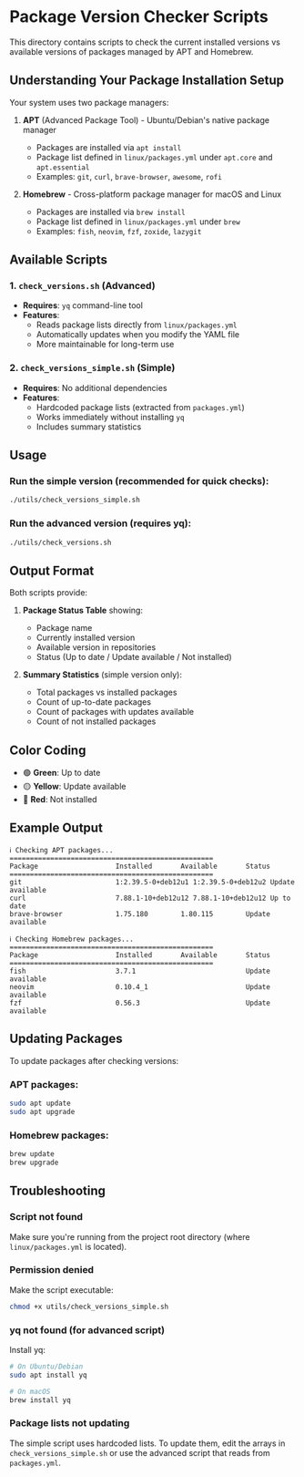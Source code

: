 # Package Version Checker Scripts

This directory contains scripts to check the current installed versions vs available versions of packages managed by APT and Homebrew.

## Understanding Your Package Installation Setup

Your system uses two package managers:

1. **APT** (Advanced Package Tool) - Ubuntu/Debian's native package manager
   - Packages are installed via `apt install`
   - Package list defined in `linux/packages.yml` under `apt.core` and `apt.essential`
   - Examples: `git`, `curl`, `brave-browser`, `awesome`, `rofi`

2. **Homebrew** - Cross-platform package manager for macOS and Linux
   - Packages are installed via `brew install`
   - Package list defined in `linux/packages.yml` under `brew`
   - Examples: `fish`, `neovim`, `fzf`, `zoxide`, `lazygit`

## Available Scripts

### 1. `check_versions.sh` (Advanced)
- **Requires**: `yq` command-line tool
- **Features**: 
  - Reads package lists directly from `linux/packages.yml`
  - Automatically updates when you modify the YAML file
  - More maintainable for long-term use

### 2. `check_versions_simple.sh` (Simple)
- **Requires**: No additional dependencies
- **Features**:
  - Hardcoded package lists (extracted from `packages.yml`)
  - Works immediately without installing `yq`
  - Includes summary statistics

## Usage

### Run the simple version (recommended for quick checks):
```bash
./utils/check_versions_simple.sh
```

### Run the advanced version (requires yq):
```bash
./utils/check_versions.sh
```

## Output Format

Both scripts provide:

1. **Package Status Table** showing:
   - Package name
   - Currently installed version
   - Available version in repositories
   - Status (Up to date / Update available / Not installed)

2. **Summary Statistics** (simple version only):
   - Total packages vs installed packages
   - Count of up-to-date packages
   - Count of packages with updates available
   - Count of not installed packages

## Color Coding

- 🟢 **Green**: Up to date
- 🟡 **Yellow**: Update available
- 🔴 **Red**: Not installed

## Example Output

```
ℹ Checking APT packages...
==================================================
Package                   Installed       Available       Status    
==================================================
git                       1:2.39.5-0+deb12u1 1:2.39.5-0+deb12u2 Update available
curl                      7.88.1-10+deb12u12 7.88.1-10+deb12u12 Up to date
brave-browser             1.75.180        1.80.115        Update available

ℹ Checking Homebrew packages...
==================================================
Package                   Installed       Available       Status    
==================================================
fish                      3.7.1                           Update available
neovim                    0.10.4_1                        Update available
fzf                       0.56.3                          Update available
```

## Updating Packages

To update packages after checking versions:

### APT packages:
```bash
sudo apt update
sudo apt upgrade
```

### Homebrew packages:
```bash
brew update
brew upgrade
```

## Troubleshooting

### Script not found
Make sure you're running from the project root directory (where `linux/packages.yml` is located).

### Permission denied
Make the script executable:
```bash
chmod +x utils/check_versions_simple.sh
```

### yq not found (for advanced script)
Install yq:
```bash
# On Ubuntu/Debian
sudo apt install yq

# On macOS
brew install yq
```

### Package lists not updating
The simple script uses hardcoded lists. To update them, edit the arrays in `check_versions_simple.sh` or use the advanced script that reads from `packages.yml`. 